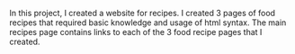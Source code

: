 In this project, I created a website for recipes. I created 3 pages of food recipes that required basic knowledge and usage of html syntax. 
The main recipes page contains links to each of the 3 food recipe pages that I created.
